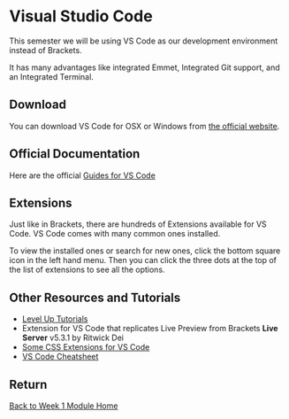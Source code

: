 # Visual Studio Code

This semester we will be using VS Code as our development environment instead of Brackets.

It has many advantages like integrated Emmet, Integrated Git support, and an Integrated Terminal.

## Download

You can download VS Code for OSX or Windows from [the official website](https://code.visualstudio.com/download).

## Official Documentation

Here are the official [Guides for VS Code](https://code.visualstudio.com/docs?start=true)

## Extensions

Just like in Brackets, there are hundreds of Extensions available for VS Code. VS Code comes with many common ones installed.

To view the installed ones or search for new ones, click the bottom square icon in the left hand menu. Then you can click the three dots at the top of the list of extensions to see all the options.

## Other Resources and Tutorials

- [Level Up Tutorials](https://www.leveluptutorials.com/tutorials/vscode-tutorials/git-integration)
- Extension for VS Code that replicates Live Preview from Brackets **Live Server** v5.3.1 by Ritwick Dei
- [Some CSS Extensions for VS Code](https://scotch.io/bar-talk/6-awesome-css-extensions-for-vs-code)
- [VS Code Cheatsheet](https://code.visualstudio.com/shortcuts/keyboard-shortcuts-macos.pdf)

## Return

[Back to Week 1 Module Home](./README.md)
